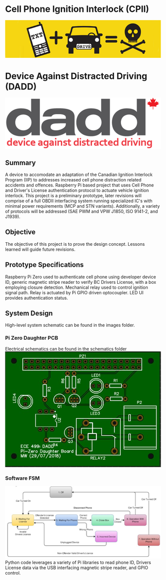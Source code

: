 # Cell Phone Ignition Interlock (CPII)
![](https://github.com/morganjlw/CPII/blob/master/images/texting%20and%20driving.jpg)
# Device Against Distracted Driving (DADD)
![](https://github.com/morganjlw/CPII/blob/master/images/dadd.png)


## Summary
A device to accomodate an adaptation of the Canadian Ignition Interlock Program (IIP) to addresses increased cell phone distraction related accidents and offences. Raspberry Pi based project that uses Cell Phone and Driver's License authentication protocol to actuate vehicle ignition interlock. This project is a preliminary prototype, later revisions will comprise of a full OBDII interfacing system running specialized IC's with minimal power requirements (MCP and STN variants). Additionally, a variety of protocols will be addressed (SAE PWM and VPW J1850, ISO 9141-2, and J1939).

## Objective
The objective of this project is to prove the design concept. Lessons learned will guide future revisions. 

## Prototype Specifications
Raspberry Pi Zero used to authenticate cell phone using developer device ID, generic magnetic stripe reader to verify BC Drivers License, with a box employing closure detection. Mechanical relay used to control ignition signal path. Relay is actuated by Pi GPIO driven optocoupler. LED UI provides authentication status.

## System Design
High-level system schematic can be found in the images folder.

### Pi Zero Daughter PCB
Electrical schematics can be found in the schematics folder
![](https://github.com/morganjlw/CPII/blob/master/images/PCBLayout.JPG)

### Software FSM
![](https://github.com/morganjlw/CPII/blob/master/images/SoftwareFSM.JPG)
Python code leverages a variety of Pi libraries to read phone ID, Drivers License data via the USB interfacing magnetic stripe reader, and GPIO control.
